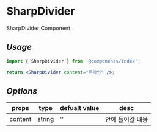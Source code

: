 # SharpDivider

SharpDivider Component

## _Usage_

```jsx
import { SharpDivider } from '@components/index';

return <SharpDivider content="온라인" />;
```

## _Options_

| props   | type   | defualt value | desc             |
| ------- | ------ | ------------- | ---------------- |
| content | string | ''            | 안에 들어갈 내용 |
